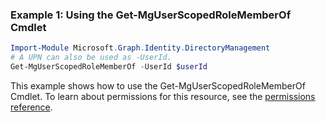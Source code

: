 ### Example 1: Using the Get-MgUserScopedRoleMemberOf Cmdlet
```powershell
Import-Module Microsoft.Graph.Identity.DirectoryManagement
# A UPN can also be used as -UserId.
Get-MgUserScopedRoleMemberOf -UserId $userId
```
This example shows how to use the Get-MgUserScopedRoleMemberOf Cmdlet.
To learn about permissions for this resource, see the [permissions reference](/graph/permissions-reference).
